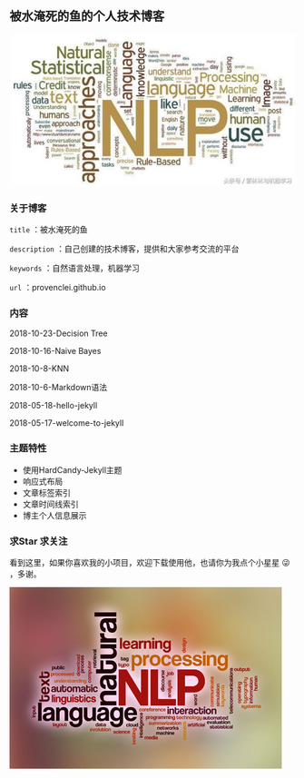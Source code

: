 ## 被水淹死的鱼的个人技术博客
![1](/screenshot/1.png)

### 关于博客

`title` ：被水淹死的鱼

`description` ：自己创建的技术博客，提供和大家参考交流的平台

`keywords` ：自然语言处理，机器学习

`url` ：provenclei.github.io

### 内容

2018-10-23-Decision Tree

2018-10-16-Naive Bayes

2018-10-8-KNN

2018-10-6-Markdown语法

2018-05-18-hello-jekyll

2018-05-17-welcome-to-jekyll

### 主题特性

- 使用HardCandy-Jekyll主题
- 响应式布局
- 文章标签索引
- 文章时间线索引
- 博主个人信息展示

### 求Star 求关注

看到这里，如果你喜欢我的小项目，欢迎下载使用他，也请你为我点个小星星 😜 ，多谢。

![2](/screenshot/2.png)



